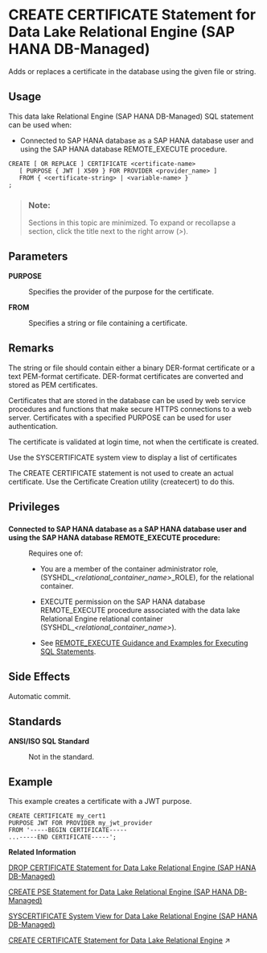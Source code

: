 <!-- loiod827f8589599403c94bd8700114c9e46 -->

# CREATE CERTIFICATE Statement for Data Lake Relational Engine \(SAP HANA DB-Managed\)

Adds or replaces a certificate in the database using the given file or string.



<a name="loiod827f8589599403c94bd8700114c9e46__section_egm_jff_2zb"/>

## Usage

This data lake Relational Engine \(SAP HANA DB-Managed\) SQL statement can be used when:

-   Connected to SAP HANA database as a SAP HANA database user and using the SAP HANA database REMOTE\_EXECUTE procedure.



```
CREATE [ OR REPLACE ] CERTIFICATE <certificate-name>
   [ PURPOSE { JWT | X509 } FOR PROVIDER <provider_name> ]
   FROM { <certificate-string> | <variable-name> }
;
```



> ### Note:  
> Sections in this topic are minimized. To expand or recollapse a section, click the title next to the right arrow \(*\>*\).



<a name="loiod827f8589599403c94bd8700114c9e46__section_m33_1c3_fzb"/>

## Parameters


<dl class="glossary">
<dt><b>

PURPOSE

</b></dt>
<dd>

Specifies the provider of the purpose for the certificate.



</dd><dt><b>

FROM

</b></dt>
<dd>

Specifies a string or file containing a certificate.



</dd>
</dl>



<a name="loiod827f8589599403c94bd8700114c9e46__section_i3l_bc3_fzb"/>

## Remarks

The string or file should contain either a binary DER-format certificate or a text PEM-format certificate. DER-format certificates are converted and stored as PEM certificates.

Certificates that are stored in the database can be used by web service procedures and functions that make secure HTTPS connections to a web server. Certificates with a specified PURPOSE can be used for user authentication.

The certificate is validated at login time, not when the certificate is created.

Use the SYSCERTIFICATE system view to display a list of certificates

The CREATE CERTIFICATE statement is not used to create an actual certificate. Use the Certificate Creation utility \(createcert\) to do this.



<a name="loiod827f8589599403c94bd8700114c9e46__section_vj1_cc3_fzb"/>

## Privileges



### 


<dl>
<dt><b>

Connected to SAP HANA database as a SAP HANA database user and using the SAP HANA database REMOTE\_EXECUTE procedure:

</b></dt>
<dd>

Requires one of:

-   You are a member of the container administrator role, \(SYSHDL\_*<relational\_container\_name\>*\_ROLE\), for the relational container.
-   EXECUTE permission on the SAP HANA database REMOTE\_EXECUTE procedure associated with the data lake Relational Engine relational container \(SYSHDL\_*<relational\_container\_name\>*\).

-   See [REMOTE\_EXECUTE Guidance and Examples for Executing SQL Statements](remote-execute-guidance-and-examples-for-executing-sql-statements-fd99ac0.md).




</dd>
</dl>



<a name="loiod827f8589599403c94bd8700114c9e46__section_ezr_zdb_fzb"/>

## Side Effects

Automatic commit.



<a name="loiod827f8589599403c94bd8700114c9e46__section_tfd_12b_fzb"/>

## Standards


<dl>
<dt><b>

ANSI/ISO SQL Standard

</b></dt>
<dd>

Not in the standard.



</dd>
</dl>



<a name="loiod827f8589599403c94bd8700114c9e46__section_k5r_12b_fzb"/>

## Example

This example creates a certificate with a JWT purpose.

```
CREATE CERTIFICATE my_cert1
PURPOSE JWT FOR PROVIDER my_jwt_provider
FROM '-----BEGIN CERTIFICATE-----
...-----END CERTIFICATE-----';
```

**Related Information**  


[DROP CERTIFICATE Statement for Data Lake Relational Engine \(SAP HANA DB-Managed\)](drop-certificate-statement-for-data-lake-relational-engine-sap-hana-db-managed-5823712.md "Drops a certificate from the database.")

[CREATE PSE Statement for Data Lake Relational Engine \(SAP HANA DB-Managed\)](create-pse-statement-for-data-lake-relational-engine-sap-hana-db-managed-bc673db.md "Create a personal security environment (PSE).")

[SYSCERTIFICATE System View for Data Lake Relational Engine \(SAP HANA DB-Managed\)](../070-system-views/syscertificate-system-view-for-data-lake-relational-engine-sap-hana-db-managed-cad9c1f.md "Each row of the SYSCERTIFICATE system view stores a certificate in text PEM-format. This view includes certificates with and without an associated PSE.")

[CREATE CERTIFICATE Statement for Data Lake Relational Engine](https://help.sap.com/viewer/19b3964099384f178ad08f2d348232a9/2023_4_QRC/en-US/816b6bb36ce21014a7a7a27482e677e1.html "Adds or replaces a certificate in the database using the given file or string.") :arrow_upper_right:


